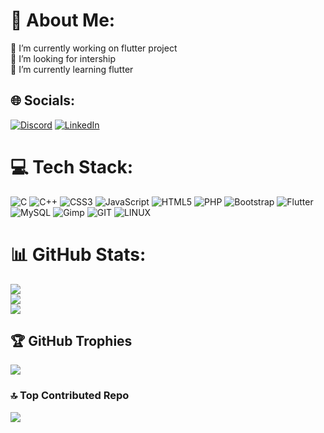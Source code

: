 # 💫 About Me:
🔭 I’m currently working on flutter project<br>👯 I’m looking for intership<br>🌱 I’m currently learning flutter


## 🌐 Socials:
[![Discord](https://img.shields.io/badge/Discord-%237289DA.svg?logo=discord&logoColor=white)](https://discord.gg/.piotrus) [![LinkedIn](https://img.shields.io/badge/LinkedIn-%230077B5.svg?logo=linkedin&logoColor=white)](https://linkedin.com/in/piotrkorzeniewski) 

# 💻 Tech Stack:
![C](https://img.shields.io/badge/c-%2300599C.svg?style=for-the-badge&logo=c&logoColor=white) ![C++](https://img.shields.io/badge/c++-%2300599C.svg?style=for-the-badge&logo=c%2B%2B&logoColor=white) ![CSS3](https://img.shields.io/badge/css3-%231572B6.svg?style=for-the-badge&logo=css3&logoColor=white) ![JavaScript](https://img.shields.io/badge/javascript-%23323330.svg?style=for-the-badge&logo=javascript&logoColor=%23F7DF1E) ![HTML5](https://img.shields.io/badge/html5-%23E34F26.svg?style=for-the-badge&logo=html5&logoColor=white) ![PHP](https://img.shields.io/badge/php-%23777BB4.svg?style=for-the-badge&logo=php&logoColor=white) ![Bootstrap](https://img.shields.io/badge/bootstrap-%238511FA.svg?style=for-the-badge&logo=bootstrap&logoColor=white) ![Flutter](https://img.shields.io/badge/Flutter-%2302569B.svg?style=for-the-badge&logo=Flutter&logoColor=white) ![MySQL](https://img.shields.io/badge/mysql-%2300000f.svg?style=for-the-badge&logo=mysql&logoColor=white) ![Gimp](https://img.shields.io/badge/Gimp-657D8B?style=for-the-badge&logo=gimp&logoColor=FFFFFF) ![GIT](https://img.shields.io/badge/Git-fc6d26?style=for-the-badge&logo=git&logoColor=white) ![LINUX](https://img.shields.io/badge/Linux-FCC624?style=for-the-badge&logo=linux&logoColor=black)
# 📊 GitHub Stats:
![](https://github-readme-stats.vercel.app/api?username=piotrkorzeniewski1&theme=shades-of-purple&hide_border=true&include_all_commits=false&count_private=false)<br/>
![](https://github-readme-streak-stats.herokuapp.com/?user=piotrkorzeniewski1&theme=shades-of-purple&hide_border=true)<br/>
![](https://github-readme-stats.vercel.app/api/top-langs/?username=piotrkorzeniewski1&theme=shades-of-purple&hide_border=true&include_all_commits=false&count_private=false&layout=compact)

## 🏆 GitHub Trophies
![](https://github-profile-trophy.vercel.app/?username=piotrkorzeniewski1&theme=discord&no-frame=false&no-bg=true&margin-w=4)

### 🔝 Top Contributed Repo
![](https://github-contributor-stats.vercel.app/api?username=piotrkorzeniewski1&limit=5&theme=tokyonight&combine_all_yearly_contributions=true)

<!-- Proudly created with GPRM ( https://gprm.itsvg.in ) -->
